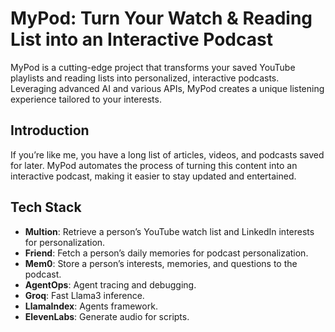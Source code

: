 # MyPod: Turn Your Watch & Reading List into an Interactive Podcast

MyPod is a cutting-edge project that transforms your saved YouTube playlists and reading lists into personalized, interactive podcasts. Leveraging advanced AI and various APIs, MyPod creates a unique listening experience tailored to your interests.

## Introduction
If you’re like me, you have a long list of articles, videos, and podcasts saved for later. MyPod automates the process of turning this content into an interactive podcast, making it easier to stay updated and entertained.

## Tech Stack
- **Multion**: Retrieve a person’s YouTube watch list and LinkedIn interests for personalization.
- **Friend**: Fetch a person’s daily memories for podcast personalization.
- **Mem0**: Store a person’s interests, memories, and questions to the podcast.
- **AgentOps**: Agent tracing and debugging.
- **Groq**: Fast Llama3 inference.
- **LlamaIndex**: Agents framework.
- **ElevenLabs**: Generate audio for scripts.
